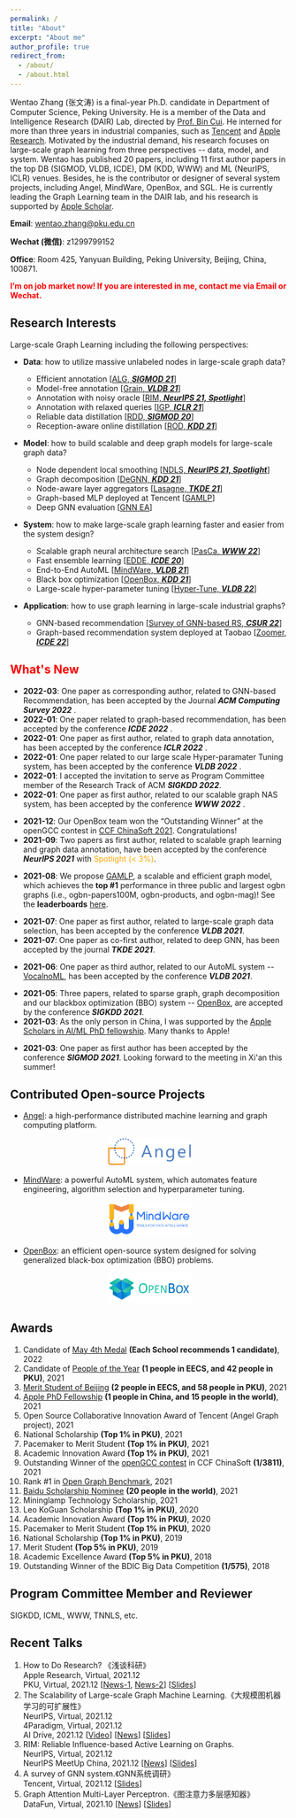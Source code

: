 ```yaml
---
permalink: /
title: "About"
excerpt: "About me"
author_profile: true
redirect_from:
  - /about/
  - /about.html
---
```

<!-- Wentao Zhang (张文涛) is a fourth year Ph.D. candidate at [PKU](https://www.pku.edu.cn/), now working with [Prof. Bin Cui](https://cuibinpku.github.io/).
He previously interned in [HKUST](https://hkust.edu.hk/?cn=1) working with Prof. Lei Chen, [Tencent](https://github.com/Angel-ML/angel) working with the Angel team, and [Apple Research](https://machinelearning.apple.com/) working with Meng Cao, Ping Huang and Danny Bickson. -->
<!-- Since Sept. 2020, Wentao Zhang (张文涛) is pursuing his Ph.D. degree in Computer Science at [Peking University](https://www.pku.edu.cn/), under the supervision of [Prof. Bin Cui](http://net.pku.edu.cn/~cuibin/). He previously interned in [HKUST](https://hkust.edu.hk/?cn=1) working with Prof. Lei Chen, [Tencent](https://github.com/Angel-ML/angel) working with the Angel team, and [Apple Research](https://machinelearning.apple.com/) working with Meng Cao, Ping Huang and Danny Bickson. -->

<!-- His other collaborators included  Prof. \link{https://ds3lab.inf.ethz.ch/members/ce-zhang.html}{Ce Zhang}~(in ETH), Prof. \link{http://net.pku.edu.cn/~yangzhi/}{Zhi Yang}~(in PKU), Prof. \link{http://net.pku.edu.cn/~yangzhi/}{Yingxia Shao}~(in BUPT), etc. -->
<!-- Since Sept. 2020,  -->

<!-- Wentao Zhang (张文涛) is pursuing his Ph.D. degree in Computer Software and Theory at [Peking University](https://www.pku.edu.cn/). He is a member of Data and Intelligence Research (DAIR) Lab, which is directed by Prof. [Bin Cui](http://net.pku.edu.cn/~cuibin/). 
Previously, he interned for more than 3 years in industrial companies, such as [Tencent](https://www.tencent.com/) and [Apple Research](https://machinelearning.apple.com/).
He is currently leading the Graph Learning team and several system projects in DAIR lab. His research is supported by [Apple Scholar](https://machinelearning.apple.com/updates/apple-scholars-aiml-2021).  -->

Wentao Zhang (张文涛) is a final-year Ph.D. candidate in Department of Computer Science, Peking University. He is a member of the Data and Intelligence Research (DAIR) Lab, directed by [Prof. Bin Cui](https://cuibinpku.github.io/). He interned for more than three years in industrial companies, such as [Tencent](https://www.tencent.com/) and [Apple Research](https://machinelearning.apple.com/). Motivated by the industrial demand, his research focuses on large-scale graph learning from three perspectives -- data, model, and system. Wentao has published 20 papers, including 11 first author papers in the top DB (SIGMOD, VLDB, ICDE), DM (KDD, WWW) and ML (NeurIPS, ICLR) venues. Besides, he is the contributor or designer of several system projects, including Angel, MindWare, OpenBox, and SGL. He is currently leading the Graph Learning team in the DAIR lab, and his research is supported by [Apple Scholar](https://machinelearning.apple.com/updates/apple-scholars-aiml-2021).


<!-- Wentao Zhang (张文涛) is a fourth year Ph.D. candidate at [PKU](https://www.pku.edu.cn/), now working with [Prof. Bin Cui](http://net.pku.edu.cn/~cuibin/).
He previously interned in [HKUST](https://hkust.edu.hk/?cn=1) working with Prof. Lei Chen, [Tencent](https://github.com/Angel-ML/angel) working with the Angel team, and [Apple Research](https://machinelearning.apple.com/) working with Meng Cao, Ping Huang and Danny Bickson. -->

**Email**: wentao.zhang@pku.edu.cn

**Wechat (微信)**: z1299799152

**Office**: Room 425, Yanyuan Building, Peking University, Beijing, China, 100871.

**<font color=red>I’m on job market now! If you are interested in me, contact me via Email or Wechat.</font>**
<!-- **<font color=red>I’m on job market now! If you are interested in me, please contact me via wentao.zhang@pku.edu.cn</font>** -->

Research Interests
---
Large-scale Graph Learning including the following perspectives:
- **Data**: how to utilize massive unlabeled nodes in large-scale graph data?
    - Efficient annotation [[ALG, ***SIGMOD 21***](https://dl.acm.org/doi/pdf/10.1145/3448016.3457325)]
    - Model-free annotation [[Grain, ***VLDB 21***](http://vldb.org/pvldb/vol14/p2473-zhang.pdf)]
    - Annotation with noisy oracle [[RIM, ***NeurIPS 21, Spotlight***](https://openreview.net/forum?id=CEkbBN_-Ja8)]
    - Annotation with relaxed queries [[IGP, ***ICLR 21***](https://openreview.net/pdf?id=USC0-nvGPK)]
    - Reliable data distillation [[RDD, ***SIGMOD 20***](https://dl.acm.org/doi/10.1145/3318464.3389706)]
    - Reception-aware online distillation [[ROD, ***KDD 21***](https://arxiv.org/pdf/2107.11789)]
    
- **Model**: how to build scalable and deep graph models for large-scale graph data? 
    - Node dependent local smoothing [[NDLS, ***NeurIPS 21, Spotlight***](https://arxiv.org/pdf/2110.14377)]
    - Graph decomposition [[DeGNN, ***KDD 21***](https://arxiv.org/pdf/1910.04499)]
    - Node-aware layer aggregators [[Lasagne, ***TKDE 21***](https://ieeexplore.ieee.org/stamp/stamp.jsp?tp=&arnumber=9513581)]
    - Graph-based MLP deployed at Tencent [[GAMLP](https://arxiv.org/pdf/2108.10097)]
    - Deep GNN evaluation [[GNN EA](https://arxiv.org/pdf/2108.00955)]

- **System**:  how to make large-scale graph learning faster and easier from the system design?
    - Scalable graph neural architecture search [[PasCa, ***WWW 22***](https://arxiv.org/abs/2203.00638)]
    - Fast ensemble learning [[EDDE, ***ICDE 20***](https://ieeexplore.ieee.org/abstract/document/9101773)]
    - End-to-End AutoML [[MindWare, ***VLDB 21***](https://arxiv.org/pdf/2107.08861)]
    - Black box optimization [[OpenBox, ***KDD 21***](https://arxiv.org/pdf/2106.00421)]
    - Large-scale hyper-parameter tuning [[Hyper-Tune, ***VLDB 22***](https://arxiv.org/pdf/2201.06834)]

- **Application**:  how to use graph learning in large-scale industrial graphs?
    - GNN-based recommendation [[Survey of GNN-based RS, ***CSUR 22***](https://arxiv.org/pdf/2011.02260)]
    - Graph-based recommendation system deployed at Taobao [[Zoomer, ***ICDE 22***](https://zwt233.github.io/)]


<!-- + **Data**: Annotation, Generation, Selection, Cleaning, Augmentation, Imbalance, and Privacy. -->
<!-- + collection, generation, selection, optimization, and privacy. -->

<!-- + **Model**: Scalable, Fast, Memory-Efficient, and Powerful Graph Model.

+ **System**: Large-Scale Distributed Training, AutoML.

+ **Application**: Recommendation System, Drug Discovery. -->

**<font color=red>What's New</font>**
------
* **2022-03**: One paper as corresponding author, related to GNN-based Recommendation, has been accepted by the Journal ***ACM Computing Survey 2022*** .
* **2022-01**: One paper related to graph-based recommendation, has been accepted by the conference ***ICDE 2022*** .
* **2022-01**: One paper as first author, related to graph data annotation, has been accepted by the conference ***ICLR 2022*** .
* **2022-01**: One paper related to our large scale Hyper-paramater Tuning system, has been accepted by the conference ***VLDB 2022*** .
* **2022-01**: I accepted the invitation to serve as Program Committee member of the Research Track of ACM ***SIGKDD 2022***.
* **2022-01**: One paper as first author, related to our scalable graph NAS system, has been accepted by the conference ***WWW 2022*** .
<!-- * **2022-01**: One paper as co-first author, related to data privacy in graph learning, gets revision in the journal ***VLDBJ 2022***. -->
* **2021-12**: Our OpenBox team won the “Outstanding Winner” at the openGCC contest in [CCF ChinaSoft 2021](https://mp.weixin.qq.com/s/8JX5ymkUt5MvDcHLOjB3Xw). Congratulations!
* **2021-09**: Two papers as first author, related to scalable graph learning and graph data annotation, have been accepted by the conference ***NeurIPS 2021*** with <font color=orange>Spotlight (< 3%)</font>. 
<!-- * **2021-09**: One paper as first author, related to graph-based active learning, has been accepted by the conference ***NeurIPS 2021*** with <font color=orange>Spotlight (< 3%)</font>.  -->
* **2021-08**: We propose [GAMLP](https://github.com/PKU-DAIR/GAMLP/blob/main/GAMLP.pdf), a scalable and efficient graph model, which achieves the **top #1** performance in three public and largest ogbn graphs (i.e., ogbn-papers100M, ogbn-products, and ogbn-mag)! See the **leaderboards** [here](https://ogb.stanford.edu/docs/leader_nodeprop/).
<!-- * **2021-08**: One paper as corresponding author, related to GNN-based Recommender Systems, gets revision in the journal ***ACM Computing Surveys***. -->
<!-- * August 2021: We submiteed two papers (with one as first author) to the conference ***VLDB 2022***, one paper to the journal ***VLDBJ 2022***, and one paper to the journal  ***JMLR 2021***. -->
<!-- * August 2021: We submitted one paper, related to the application of our AutoML system, to the journal ***Bioinformatics 2021*** . -->
* **2021-07**: One paper as first author, related to large-scale graph data selection, has been accepted by the conference ***VLDB 2021***.
* **2021-07**: One paper as co-first author, related to deep GNN, has been accepted by the journal ***TKDE 2021***.
<!-- * July 2021: We submitted three papers, related to our scalable graph learning system (as first author), large-scale graph data optimization (as first author), and distributed HPO system, to the conference ***SIGMOD 2022***. -->
* **2021-06**: One paper as third author, related to our AutoML system -- [VocalnoML](https://github.com/PKU-DAIR/soln-ml), has been accepted by the conference ***VLDB 2021***.
<!-- * June 2021: One paper as co-first author, related to the graph data privacy, was submitted to the journal ***VLDBJ 2021***. -->
<!-- * May 2021: Two papers as first author, related to the scalable graph mining and large scale graph data collection, were submitted to the conference ***NeurIPS 2021***. -->
<!-- * May 2021: One paper as first author, related to the , was submitted to the conference ***NeurIPS 2021***. -->
<!-- * May 2021: One paper as collaborator, related to the large scale k-core decomposition, was submitted to the conference ***CIKM 2021***. -->
<!-- * May 2021: One paper as first author, related to sparse graph data, has been accepted by the conference ***SIGKDD 2021***. -->
<!-- * May 2021: One paper as co-first author, related to Graph Decomposition and GNN, has been accepted by the conference ***SIGKDD 2021***. -->
<!-- * May 2021: One paper as third author, related to our blackbox optimization (BBO) system -- [OpenBox](https://open-box.readthedocs.io/en/latest/), has been accepted by the conference ***SIGKDD 2021***. -->
* **2021-05**: Three papers, related to sparse graph, graph decomposition and our blackbox optimization (BBO) system -- [OpenBox](https://open-box.readthedocs.io/en/latest/), are accepted by the conference ***SIGKDD 2021***.
* **2021-03**: As the only person in China, I was supported by the [Apple Scholars in AI/ML PhD fellowship](https://machinelearning.apple.com/updates/apple-scholars-aiml-2021). Many thanks to Apple!
<!-- * April 2021: One survey paper as corrsponding author, related to GNN-based Recommendation, was submitted to the journal ***ACM Computing Surveys***. -->
* **2021-03**: One paper as first author has been accepted by the conference ***SIGMOD 2021***. Looking forward to the meeting in Xi'an this summer!
<!-- * May-17-2020, Our paper *Individual Fairness for Graph Neural Networks: A Ranking based Approach* has been accepted by SIGKDD 2021. -->


Contributed Open-source Projects
------
* [Angel](https://github.com/Angel-ML/angel): a high-performance distributed machine learning and graph computing platform.
<p align="center">
<img src="/images/angel_logo.png" width="30%">
</p>

* [MindWare](https://github.com/PKU-DAIR/mindware): a powerful AutoML system, which automates feature engineering, algorithm selection and hyperparameter tuning.
<p align="center">
<img src="/images/mindware.png" width="30%">
</p>

* [OpenBox](https://github.com/PKU-DAIR/open-box): an efficient open-source system designed for solving generalized black-box optimization (BBO) problems.
<p align="center">
<img src="/images/Openbox.png" width="30%">
</p>

Awards
------
1. Candidate of [May 4th Medal](https://baike.baidu.com/item/%E5%AD%A6%E7%94%9F%E4%BA%94%C2%B7%E5%9B%9B%E5%A5%96%E7%AB%A0/19729600) **(Each School recommends 1 candidate)**, 2022
1. Candidate of [People of the Year](https://mp.weixin.qq.com/s/zEcwHYsjqLhTsCDTnS-fsA) **(1 people in EECS, and 42 people in PKU)**, 2021
1. [Merit Student of Beijing](https://xgb.pku.edu.cn/sylm/133002.htm) **(2 people in EECS, and 58 people in PKU)**, 2021
1. [Apple PhD Fellowship](https://machinelearning.apple.com/updates/apple-scholars-aiml-2021) **(1 people in China, and 15 people in the world)**, 2021
1. Open Source Collaborative Innovation Award of Tencent (Angel Graph project), 2021
1. National Scholarship **(Top 1% in PKU)**, 2021
1. Pacemaker to Merit Student **(Top 1% in PKU)**, 2021
1. Academic Innovation Award **(Top 1% in PKU)**, 2021
1. Outstanding Winner of the [openGCC contest](https://mp.weixin.qq.com/s/8JX5ymkUt5MvDcHLOjB3Xw) in CCF ChinaSoft **(1/3811)**, 2021
1. Rank \#1 in [Open Graph Benchmark](https://ogb.stanford.edu/docs/leader_nodeprop/\#ogbn-mag), 2021
1. [Baidu Scholarship Nominee](http://scholarship.baidu.com/) **(20 people in the world)**, 2021
1. Mininglamp Technology Scholarship, 2021
1. Leo KoGuan Scholarship **(Top 1% in PKU)**, 2020
1. Academic Innovation Award **(Top 1% in PKU)**, 2020
1. Pacemaker to Merit Student **(Top 1% in PKU)**, 2020
1. National Scholarship **(Top 1% in PKU)**, 2019
1. Merit Student **(Top 5% in PKU)**, 2019
1. Academic Excellence Award **(Top 5% in PKU)**, 2018
1. Outstanding Winner of the BDIC Big Data Competition **(1/575)**, 2018
  
Program Committee Member and Reviewer
------
SIGKDD, ICML, WWW, TNNLS, etc.
  
Recent Talks
------
1. How to Do Research? 《浅谈科研》<br>
  Apple Research, Virtual, 2021.12 <br>
  PKU, Virtual, 2021.12 [[News-1](https://mp.weixin.qq.com/s/vgmymt_tmAjAVxnuPPfFxQ), [News-2](https://cs.pku.edu.cn/info/1020/3199.htm)] [[Slides](https://github.com/zwt233/Talks/blob/main/Sharing/How-to-Do-Research.pdf)]<br>
1. The Scalability of Large-scale Graph Machine Learning.《大规模图机器学习的可扩展性》<br>
  NeurIPS, Virtual, 2021.12 <br>
  4Paradigm, Virtual, 2021.12 <br>
  AI Drive, 2021.12 [[Video](https://www.bilibili.com/video/BV1sR4y1x7qb?p=1&share_medium=android&share_plat=android&share_session_id=67ffcc9e-d9eb-4e93-a465-ddfd81162842&share_source=WEIXIN&share_tag=s_i&timestamp=1639559499&unique_k=quVdvTS)] [[News](https://mp.weixin.qq.com/s/CVnhxQEFYdI-hsWQma-kLA)] [[Slides](https://github.com/zwt233/Talks/blob/main/Sharing/AI-Drive-NDLS.pdf)]<br>
1. RIM: Reliable Influence-based Active Learning on Graphs.<br>
  NeurIPS, Virtual, 2021.12 <br>
  NeurIPS MeetUp China, 2021.12 [[News](https://mp.weixin.qq.com/s/VhjB8hOqbaS3gQJp6YuKGQ)] [[Slides](https://github.com/zwt233/Talks/blob/main/Sharing/RIM_Poster.pdf)]<br>
1. A survey of GNN system.《GNN系统调研》<br>
  Tencent, Virtual, 2021.12  [[Slides](https://github.com/zwt233/Talks/blob/main/Sharing/datafun-GAMLP.pdf)]<br>
1. Graph Attention Multi-Layer Perceptron.《图注意力多层感知器》<br>
  DataFun, Virtual, 2021.10 [[News](https://mp.weixin.qq.com/s/G--7PlJ9rsTl3bnSSGmbCQ)] [[Slides](https://github.com/zwt233/Talks/blob/main/Sharing/datafun-GAMLP.pdf)]<br>
